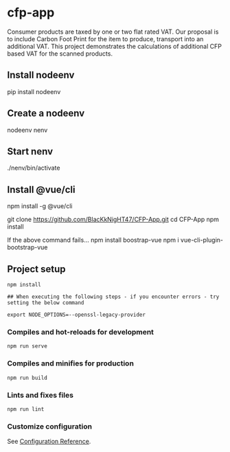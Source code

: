 # cfp-app

Consumer products are taxed by one or two flat rated VAT.
Our proposal is to include Carbon Foot Print for the item to produce, transport into an additional VAT.
This project demonstrates the calculations of additional CFP based VAT for the scanned products.


Install  nodeenv
----------------
pip install nodeenv

Create a nodeenv
----------------
nodeenv nenv

Start nenv
----------
./nenv/bin/activate


Install @vue/cli
----------------
npm install -g @vue/cli

git clone https://github.com/BlacKkNigHT47/CFP-App.git
cd CFP-App
npm install

If the above command fails...
npm install boostrap-vue
npm i vue-cli-plugin-bootstrap-vue


## Project setup
```
npm install

## When executing the following steps - if you encounter errors - try setting the below command

export NODE_OPTIONS=--openssl-legacy-provider
```

### Compiles and hot-reloads for development
```
npm run serve
```

### Compiles and minifies for production
```
npm run build
```

### Lints and fixes files
```
npm run lint
```

### Customize configuration
See [Configuration Reference](https://cli.vuejs.org/config/).
